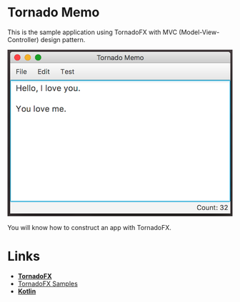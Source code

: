 # Tornado Memo

This is the sample application using TornadoFX with MVC (Model-View-Controller) design pattern.

![TornadoMemo capture01](./dist/capture01.png)

You will know how to construct an app with TornadoFX.


# Links

* [**TornadoFX**](https://github.com/edvin/tornadofx)
* [TornadoFX Samples](https://github.com/edvin/tornadofx-samples)
* [**Kotlin**](http://kotlinlang.org/)
